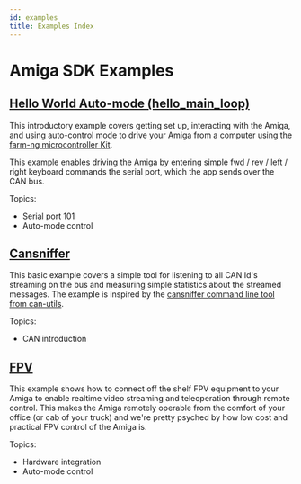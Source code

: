```yaml
---
id: examples
title: Examples Index
---
```


# Amiga SDK Examples

## [Hello World Auto-mode (hello_main_loop)](/examples/hello_main_loop/README.md)

This introductory example covers getting set up, interacting with the Amiga, and
using auto-control mode to drive your Amiga from a computer
using the [farm-ng microcontroller Kit](https://farm-ng.com/products/microcontroller-kit).

This example enables driving the Amiga by entering simple fwd / rev / left / right keyboard commands the serial port, which the app sends over the CAN bus.

Topics:

- Serial port 101
- Auto-mode control


## [Cansniffer](/examples/cansniffer/README.md)

This basic example covers a simple tool for listening to all CAN Id's streaming on the bus
and measuring simple statistics about the streamed messages.
The example is inspired by the
[cansniffer command line tool from can-utils](https://manpages.debian.org/testing/can-utils/cansniffer.1.en.html).

Topics:

- CAN introduction

## [FPV](/examples/FPV/README.md)

This example shows how to connect off the shelf FPV equipment to your Amiga to enable realtime video streaming and teleoperation through remote control.  This makes the Amiga remotely operable from the comfort of your office (or cab of your truck) and we're pretty psyched by how low cost and practical FPV control of the Amiga is.

Topics:

- Hardware integration
- Auto-mode control